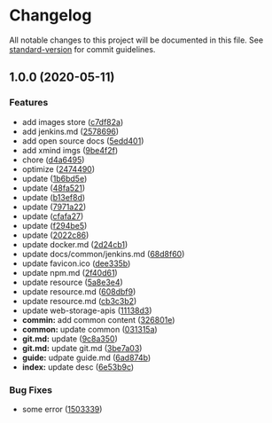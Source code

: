 # Changelog

All notable changes to this project will be documented in this file. See [standard-version](https://github.com/conventional-changelog/standard-version) for commit guidelines.

## 1.0.0 (2020-05-11)


### Features

* add images store ([c7df82a](https://github.com/SunSeekerX/sunseekerx/commit/c7df82a8d320e64940d2ce1c1d64bd398b9be81f))
* add jenkins.md ([2578696](https://github.com/SunSeekerX/sunseekerx/commit/25786960b493ffd5550d8cc726d260f7e4187415))
* add open source docs ([5edd401](https://github.com/SunSeekerX/sunseekerx/commit/5edd4018e8ce81bb261cdc2f87c17492b62cf748))
* add xmind imgs ([9be4f2f](https://github.com/SunSeekerX/sunseekerx/commit/9be4f2fa9bd700e520fb7d87cf18f959897cc26b))
* chore ([d4a6495](https://github.com/SunSeekerX/sunseekerx/commit/d4a64955adf9381746f222d7d832486186e7a1d7))
* optimize ([2474490](https://github.com/SunSeekerX/sunseekerx/commit/247449048f454dc5cec71569fe5fdee43694c59b))
* update ([1b6bd5e](https://github.com/SunSeekerX/sunseekerx/commit/1b6bd5ec49f6162cb918c2bcdaaf2a65f324caf5))
* update ([48fa521](https://github.com/SunSeekerX/sunseekerx/commit/48fa5214f27e7ad9bf8cf91c2a3a921eb6a30ad9))
* update ([b13ef8d](https://github.com/SunSeekerX/sunseekerx/commit/b13ef8df318e8ed3409fedc0e5e27bcccec9e138))
* update ([7971a22](https://github.com/SunSeekerX/sunseekerx/commit/7971a221ad2616c269749065d2496721fe5f5816))
* update ([cfafa27](https://github.com/SunSeekerX/sunseekerx/commit/cfafa27a3a8fc663a873c33eb23ceedd77ef8c04))
* update ([f294be5](https://github.com/SunSeekerX/sunseekerx/commit/f294be58af667769e9ce477d55ea6eb59a1951a1))
* update ([2022c86](https://github.com/SunSeekerX/sunseekerx/commit/2022c86a8e66303881911772d3fd3dca8b3efa7c))
* update docker.md ([2d24cb1](https://github.com/SunSeekerX/sunseekerx/commit/2d24cb123d8f0bda98486ab5ed035b20969583ba))
* update docs/common/jenkins.md ([68d8f60](https://github.com/SunSeekerX/sunseekerx/commit/68d8f600f9e0aa0f01930ae54cee37dd26d8dd4a))
* update favicon.ico ([dee335b](https://github.com/SunSeekerX/sunseekerx/commit/dee335b8643e678e5a39b58a3679336012780073))
* update npm.md ([2f40d61](https://github.com/SunSeekerX/sunseekerx/commit/2f40d61e62b10e5a34c38c3ec27ab38a596372b0))
* update resource ([5a8e3e4](https://github.com/SunSeekerX/sunseekerx/commit/5a8e3e492a5870c8328118a66c891525da0f8528))
* update resource.md ([608dbf9](https://github.com/SunSeekerX/sunseekerx/commit/608dbf92f3dc25b9b6aa3cb004a3349dd29592fd))
* update resource.md ([cb3c3b2](https://github.com/SunSeekerX/sunseekerx/commit/cb3c3b24a340ac011406b548720a30b9ea1c9db6))
* update web-storage-apis ([11138d3](https://github.com/SunSeekerX/sunseekerx/commit/11138d3df107a3b77ce25826b950e043ddd5793f))
* **commin:** add common content ([326801e](https://github.com/SunSeekerX/sunseekerx/commit/326801e57db8ead90cc55cca22bece1ed61e6c05))
* **common:** update common ([031315a](https://github.com/SunSeekerX/sunseekerx/commit/031315adae7d5da106c026127d3f10ff04b8db28))
* **git.md:** update ([9c8a350](https://github.com/SunSeekerX/sunseekerx/commit/9c8a3507a04a9543b7d1fb0a0af2653688a00c9f))
* **git.md:** update git.md ([3be7a03](https://github.com/SunSeekerX/sunseekerx/commit/3be7a03f529a0914cf71fa5e305605dbee137573))
* **guide:** udpate guide.md ([6ad874b](https://github.com/SunSeekerX/sunseekerx/commit/6ad874b2f49aa8d5249cecc07ccb346bee062aa1))
* **index:** update desc ([6e53b9c](https://github.com/SunSeekerX/sunseekerx/commit/6e53b9c6fb91320cacaeefc117f9ac53a59f5a47))


### Bug Fixes

* some error ([1503339](https://github.com/SunSeekerX/sunseekerx/commit/1503339a256880842b0eb0ae53bccf09c96f87fd))
